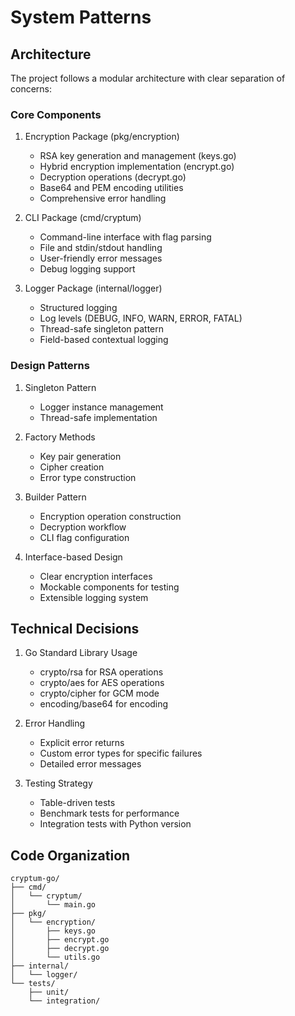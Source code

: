 # System Patterns

## Architecture
The project follows a modular architecture with clear separation of concerns:

### Core Components
1. Encryption Package (pkg/encryption)
   - RSA key generation and management (keys.go)
   - Hybrid encryption implementation (encrypt.go)
   - Decryption operations (decrypt.go)
   - Base64 and PEM encoding utilities
   - Comprehensive error handling

2. CLI Package (cmd/cryptum)
   - Command-line interface with flag parsing
   - File and stdin/stdout handling
   - User-friendly error messages
   - Debug logging support

3. Logger Package (internal/logger)
   - Structured logging
   - Log levels (DEBUG, INFO, WARN, ERROR, FATAL)
   - Thread-safe singleton pattern
   - Field-based contextual logging

### Design Patterns
1. Singleton Pattern
   - Logger instance management
   - Thread-safe implementation

2. Factory Methods
   - Key pair generation
   - Cipher creation
   - Error type construction

3. Builder Pattern
   - Encryption operation construction
   - Decryption workflow
   - CLI flag configuration

4. Interface-based Design
   - Clear encryption interfaces
   - Mockable components for testing
   - Extensible logging system

## Technical Decisions
1. Go Standard Library Usage
   - crypto/rsa for RSA operations
   - crypto/aes for AES operations
   - crypto/cipher for GCM mode
   - encoding/base64 for encoding

2. Error Handling
   - Explicit error returns
   - Custom error types for specific failures
   - Detailed error messages

3. Testing Strategy
   - Table-driven tests
   - Benchmark tests for performance
   - Integration tests with Python version

## Code Organization
```
cryptum-go/
├── cmd/
│   └── cryptum/
│       └── main.go
├── pkg/
│   └── encryption/
│       ├── keys.go
│       ├── encrypt.go
│       ├── decrypt.go
│       └── utils.go
├── internal/
│   └── logger/
└── tests/
    ├── unit/
    └── integration/